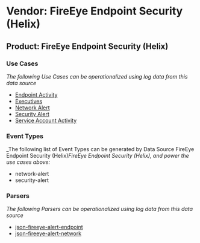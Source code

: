 Vendor: FireEye Endpoint Security (Helix)
=========================================
Product: FireEye Endpoint Security (Helix)
------------------------------------------

### Use Cases

_The following Use Cases can be operationalized using log data from this data source_

* [Endpoint Activity](../UseCases/usecase_endpoint_activity.md)
* [Executives](../UseCases/usecase_executives.md)
* [Network Alert](../UseCases/usecase_network_alert.md)
* [Security Alert](../UseCases/usecase_security_alert.md)
* [Service Account Activity](../UseCases/usecase_service_account_activity.md)


### Event Types

_The following list of Event Types can be generated by Data Source FireEye Endpoint Security (Helix)_FireEye Endpoint Security (Helix), and power the use cases above:_

- network-alert
- security-alert


### Parsers

_The following Parsers can be operationalized using log data from this data source_

* [json-fireeye-alert-endpoint](../Parsers/parserContent_json-fireeye-alert-endpoint.md)
* [json-fireeye-alert-network](../Parsers/parserContent_json-fireeye-alert-network.md)
